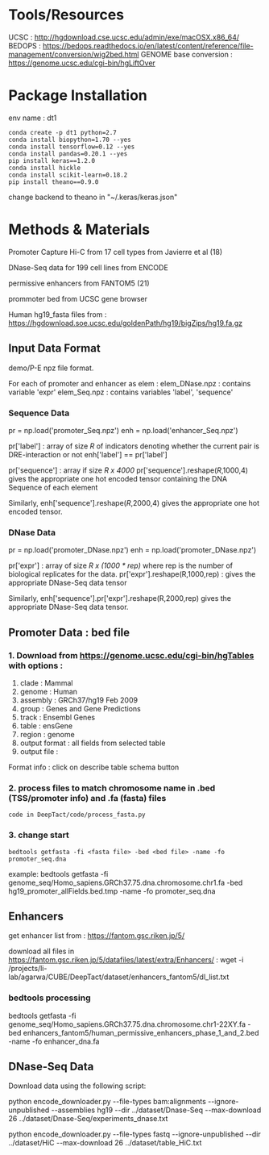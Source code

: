 # Tools/Resources

UCSC : http://hgdownload.cse.ucsc.edu/admin/exe/macOSX.x86_64/
BEDOPS : https://bedops.readthedocs.io/en/latest/content/reference/file-management/conversion/wig2bed.html
GENOME base conversion : https://genome.ucsc.edu/cgi-bin/hgLiftOver

# Package Installation

env name : dt1

	conda create -p dt1 python=2.7
	conda install biopython=1.70 --yes
	conda install tensorflow=0.12 --yes
	conda install pandas=0.20.1 --yes
	pip install keras==1.2.0
	conda install hickle
	conda install scikit-learn=0.18.2
	pip install theano==0.9.0

change backend to theano in "\~/.keras/keras.json"


# Methods & Materials

Promoter Capture Hi-C from 17 cell types from Javierre et al (18)

DNase-Seq data for 199 cell lines from ENCODE

permissive enhancers from FANTOM5 (21)

prommoter bed from UCSC gene browser

Human hg19_fasta files from : https://hgdownload.soe.ucsc.edu/goldenPath/hg19/bigZips/hg19.fa.gz

## Input Data Format

demo/P-E
npz file format. 

For each of promoter and enhancer as elem :
	elem_DNase.npz : contains variable 'expr'
	elem_Seq.npz : contains variables 'label', 'sequence'

### Sequence Data
pr = np.load('promoter_Seq.npz')
enh = np.load('enhancer_Seq.npz')

pr['label'] : array of size *R* of indicators denoting whether the current pair is DRE-interaction or not
enh['label'] == pr['label']

pr['sequence'] : array if size *R x 4000*
pr['sequence'].reshape(*R*,1000,4) gives the appropriate one hot encoded tensor containing the DNA Sequence of each element

Similarly, enh['sequence'].reshape(*R*,2000,4) gives the appropriate one hot encoded tensor.

### DNase Data

pr = np.load('promoter_DNase.npz')
enh = np.load('promoter_DNase.npz')

pr['expr'] : array of size *R x (1000 \* rep)* where rep is the number of biological replicates for the data.
pr['expr'].reshape(R,1000,rep) :  gives the appropriate DNase-Seq data tensor

Similarly, enh['sequence'].pr['expr'].reshape(R,2000,rep) gives the appropriate DNase-Seq data tensor.

## Promoter Data : bed file

### 1.  Download from https://genome.ucsc.edu/cgi-bin/hgTables with options :
1. clade : Mammal
2. genome : Human
3. assembly : GRCh37/hg19 Feb 2009
4. group : Genes and Gene Predictions
5. track : Ensembl Genes
6. table : ensGene
7. region : genome
8. output format : all fields from selected table
9. output file : <filename>


Format info : click on describe table schema button



### 2.  process files to match chromosome name in .bed (TSS/promoter info) and .fa (fasta) files

	code in DeepTact/code/process_fasta.py

### 3. change start
	bedtools getfasta -fi <fasta file> -bed <bed file> -name -fo promoter_seq.dna

example: 
bedtools getfasta -fi genome_seq/Homo_sapiens.GRCh37.75.dna.chromosome.chr1.fa -bed hg19_promoter_allFields.bed.tmp -name -fo promoter_seq.dna


## Enhancers

get enhancer list from : https://fantom.gsc.riken.jp/5/

download all files in  https://fantom.gsc.riken.jp/5/datafiles/latest/extra/Enhancers/ : wget -i /projects/li-lab/agarwa/CUBE/DeepTact/dataset/enhancers_fantom5/dl_list.txt


### bedtools processing

bedtools getfasta -fi genome_seq/Homo_sapiens.GRCh37.75.dna.chromosome.chr1-22XY.fa -bed enhancers_fantom5/human_permissive_enhancers_phase_1_and_2.bed -name -fo enhancer_dna.fa

## DNase-Seq Data

Download data using the following script:

python encode_downloader.py --file-types bam:alignments --ignore-unpublished --assemblies hg19 --dir ../dataset/Dnase-Seq --max-download 26 ../dataset/Dnase-Seq/experiments_dnase.txt

python encode_downloader.py --file-types fastq --ignore-unpublished --dir ../dataset/HiC --max-download 26 ../dataset/table_HiC.txt



